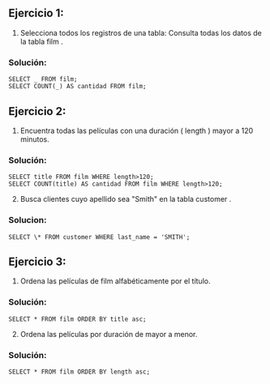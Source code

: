 ## Ejercicio 1:

1. Selecciona todos los registros de una tabla:
   Consulta todas los datos de la tabla film .

### Solución:

`SELECT _ FROM film;` \
`SELECT COUNT(_) AS cantidad FROM film;`

## Ejercicio 2:

1. Encuentra todas las películas con una duración ( length ) mayor a 120 minutos.

### Solución:

`SELECT title FROM film WHERE length>120;` \
`SELECT COUNT(title) AS cantidad FROM film WHERE length>120;`

2. Busca clientes cuyo apellido sea "Smith" en la tabla customer .

### Solucion:

`SELECT \* FROM customer WHERE last_name = 'SMITH';`

## Ejercicio 3:

1. Ordena las películas de film alfabéticamente por el título.

### Solución:

`SELECT * FROM film ORDER BY title asc;`

2. Ordena las películas por duración de mayor a menor.

### Solución:

`SELECT * FROM film ORDER BY length asc;`
